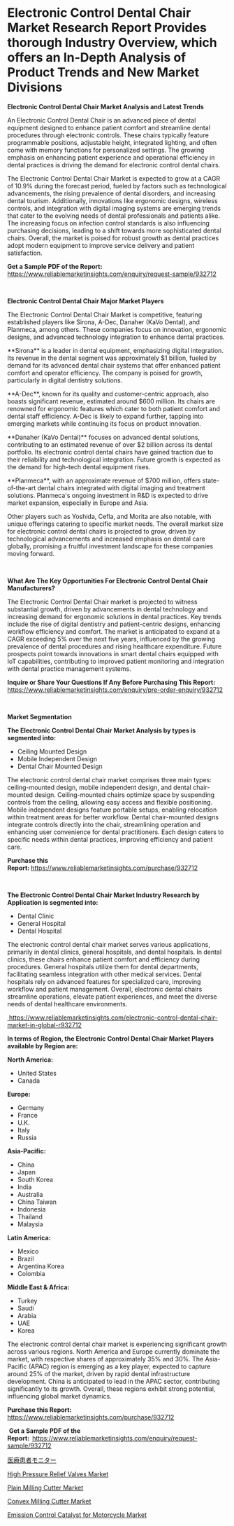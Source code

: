 <p><h1>Electronic Control Dental Chair Market Research Report Provides thorough Industry Overview, which offers an In-Depth Analysis of Product Trends and New Market Divisions</h1></p><p><strong>Electronic Control Dental Chair Market Analysis and Latest Trends</strong></p>
<p><p>An Electronic Control Dental Chair is an advanced piece of dental equipment designed to enhance patient comfort and streamline dental procedures through electronic controls. These chairs typically feature programmable positions, adjustable height, integrated lighting, and often come with memory functions for personalized settings. The growing emphasis on enhancing patient experience and operational efficiency in dental practices is driving the demand for electronic control dental chairs.</p><p>The Electronic Control Dental Chair Market is expected to grow at a CAGR of 10.9% during the forecast period, fueled by factors such as technological advancements, the rising prevalence of dental disorders, and increasing dental tourism. Additionally, innovations like ergonomic designs, wireless controls, and integration with digital imaging systems are emerging trends that cater to the evolving needs of dental professionals and patients alike. The increasing focus on infection control standards is also influencing purchasing decisions, leading to a shift towards more sophisticated dental chairs. Overall, the market is poised for robust growth as dental practices adopt modern equipment to improve service delivery and patient satisfaction.</p></p>
<p><strong>Get a Sample PDF of the Report:&nbsp;</strong> <a href="https://www.reliablemarketinsights.com/enquiry/request-sample/932712">https://www.reliablemarketinsights.com/enquiry/request-sample/932712</a></p>
<p>&nbsp;</p>
<p><strong>Electronic Control Dental Chair Major Market Players</strong></p>
<p><p>The Electronic Control Dental Chair Market is competitive, featuring established players like Sirona, A-Dec, Danaher (KaVo Dental), and Planmeca, among others. These companies focus on innovation, ergonomic designs, and advanced technology integration to enhance dental practices.</p><p>**Sirona** is a leader in dental equipment, emphasizing digital integration. Its revenue in the dental segment was approximately $1 billion, fueled by demand for its advanced dental chair systems that offer enhanced patient comfort and operator efficiency. The company is poised for growth, particularly in digital dentistry solutions.</p><p>**A-Dec**, known for its quality and customer-centric approach, also boasts significant revenue, estimated around $600 million. Its chairs are renowned for ergonomic features which cater to both patient comfort and dental staff efficiency. A-Dec is likely to expand further, tapping into emerging markets while continuing its focus on product innovation.</p><p>**Danaher (KaVo Dental)** focuses on advanced dental solutions, contributing to an estimated revenue of over $2 billion across its dental portfolio. Its electronic control dental chairs have gained traction due to their reliability and technological integration. Future growth is expected as the demand for high-tech dental equipment rises.</p><p>**Planmeca**, with an approximate revenue of $700 million, offers state-of-the-art dental chairs integrated with digital imaging and treatment solutions. Planmeca's ongoing investment in R&D is expected to drive market expansion, especially in Europe and Asia.</p><p>Other players such as Yoshida, Cefla, and Morita are also notable, with unique offerings catering to specific market needs. The overall market size for electronic control dental chairs is projected to grow, driven by technological advancements and increased emphasis on dental care globally, promising a fruitful investment landscape for these companies moving forward.</p></p>
<p>&nbsp;</p>
<p><strong>What Are The Key Opportunities For Electronic Control Dental Chair Manufacturers?</strong></p>
<p><p>The Electronic Control Dental Chair market is projected to witness substantial growth, driven by advancements in dental technology and increasing demand for ergonomic solutions in dental practices. Key trends include the rise of digital dentistry and patient-centric designs, enhancing workflow efficiency and comfort. The market is anticipated to expand at a CAGR exceeding 5% over the next five years, influenced by the growing prevalence of dental procedures and rising healthcare expenditure. Future prospects point towards innovations in smart dental chairs equipped with IoT capabilities, contributing to improved patient monitoring and integration with dental practice management systems.</p></p>
<p><strong>Inquire or Share Your Questions If Any Before Purchasing This Report:</strong> <a href="https://www.reliablemarketinsights.com/enquiry/pre-order-enquiry/932712">https://www.reliablemarketinsights.com/enquiry/pre-order-enquiry/932712</a></p>
<p>&nbsp;</p>
<p><strong>Market Segmentation</strong></p>
<p><strong>The Electronic Control Dental Chair Market Analysis by types is segmented into:</strong></p>
<p><ul><li>Ceiling Mounted Design</li><li>Mobile Independent Design</li><li>Dental Chair Mounted Design</li></ul></p>
<p><p>The electronic control dental chair market comprises three main types: ceiling-mounted design, mobile independent design, and dental chair-mounted design. Ceiling-mounted chairs optimize space by suspending controls from the ceiling, allowing easy access and flexible positioning. Mobile independent designs feature portable setups, enabling relocation within treatment areas for better workflow. Dental chair-mounted designs integrate controls directly into the chair, streamlining operation and enhancing user convenience for dental practitioners. Each design caters to specific needs within dental practices, improving efficiency and patient care.</p></p>
<p><strong>Purchase this Report:&nbsp;</strong><a href="https://www.reliablemarketinsights.com/purchase/932712">https://www.reliablemarketinsights.com/purchase/932712</a></p>
<p>&nbsp;</p>
<p><strong>The Electronic Control Dental Chair Market Industry Research by Application is segmented into:</strong></p>
<p><ul><li>Dental Clinic</li><li>General Hospital</li><li>Dental Hospital</li></ul></p>
<p><p>The electronic control dental chair market serves various applications, primarily in dental clinics, general hospitals, and dental hospitals. In dental clinics, these chairs enhance patient comfort and efficiency during procedures. General hospitals utilize them for dental departments, facilitating seamless integration with other medical services. Dental hospitals rely on advanced features for specialized care, improving workflow and patient management. Overall, electronic dental chairs streamline operations, elevate patient experiences, and meet the diverse needs of dental healthcare environments.</p></p>
<p><a href="https://www.reliablemarketinsights.com/electronic-control-dental-chair-market-in-global-r932712">&nbsp;https://www.reliablemarketinsights.com/electronic-control-dental-chair-market-in-global-r932712</a></p>
<p><strong>In terms of Region, the Electronic Control Dental Chair Market Players available by Region are:</strong></p>
<p>
    <p> <strong> North America: </strong>
        <ul>
            <li>United States</li>
            <li>Canada</li>
        </ul>
        </p> 
    <p> <strong> Europe: </strong>
        <ul>
            <li>Germany</li>
            <li>France</li>
            <li>U.K.</li>
            <li>Italy</li>
            <li>Russia</li>
        </ul>
        </p> 
    <p> <strong> Asia-Pacific: </strong>
        <ul>
            <li>China</li>
            <li>Japan</li>
            <li>South Korea</li>
            <li>India</li>
            <li>Australia</li>
            <li>China Taiwan</li>
            <li>Indonesia</li>
            <li>Thailand</li>
            <li>Malaysia</li>
        </ul>
        </p> 
    <p> <strong> Latin America: </strong>
        <ul>
            <li>Mexico</li>
            <li>Brazil</li>
            <li>Argentina Korea</li>
            <li>Colombia</li>
        </ul>
        </p> 
    <p> <strong> Middle East & Africa: </strong>
        <ul>
            <li>Turkey</li>
            <li>Saudi</li>
            <li>Arabia</li>
            <li>UAE</li>
            <li>Korea</li>
        </ul>
    </p>
    </p>
<p><p>The electronic control dental chair market is experiencing significant growth across various regions. North America and Europe currently dominate the market, with respective shares of approximately 35% and 30%. The Asia-Pacific (APAC) region is emerging as a key player, expected to capture around 25% of the market, driven by rapid dental infrastructure development. China is anticipated to lead in the APAC sector, contributing significantly to its growth. Overall, these regions exhibit strong potential, influencing global market dynamics.</p></p>
<p><strong>Purchase this Report: </strong><a href="https://www.reliablemarketinsights.com/purchase/932712">https://www.reliablemarketinsights.com/purchase/932712</a></p>
<p>&nbsp;<strong>Get a Sample PDF of the Report:&nbsp;&nbsp;</strong><a href="https://www.reliablemarketinsights.com/enquiry/request-sample/932712">https://www.reliablemarketinsights.com/enquiry/request-sample/932712</a></p>
<p><strong></strong></p>
<p><p><a href="https://medium.com/@rudysimonis2023/medical-patient-monitors-market-%E3%81%AE%E3%82%B0%E3%83%AD%E3%83%BC%E3%83%90%E3%83%AB%E5%B8%82%E5%A0%B4%E6%A6%82%E8%A6%81%E3%81%AF-%E4%B8%96%E7%95%8C%E3%81%8A%E3%82%88%E3%81%B3%E4%B8%BB%E8%A6%81%E5%B8%82%E5%A0%B4%E3%81%AB%E3%81%8A%E3%81%91%E3%82%8B%E6%A5%AD%E7%95%8C%E3%81%AB%E5%BD%B1%E9%9F%BF%E3%82%92%E4%B8%8E%E3%81%88%E3%82%8B%E4%B8%BB%E8%A6%81%E3%81%AA%E3%83%88%E3%83%AC%E3%83%B3%E3%83%89%E3%81%AB%E3%81%A4%E3%81%84%E3%81%A6-%E7%8B%AC%E8%87%AA%E3%81%AE%E8%A6%96%E7%82%B9%E3%82%92%E6%8F%90%E4%BE%9B%E3%81%97%E3%81%BE%E3%81%99-4bbeae2ae1c6">医療患者モニター</a></p><p><a href="https://medium.com/@jacobpayne74/the-global-high-pressure-relief-valves-market-identifies-drivers-restraints-opportunities-and-3250da21587c">High Pressure Relief Valves Market</a></p><p><a href="https://www.linkedin.com/pulse/strategic-roadmap-success-global-plain-milling-cutter-cd2se?trackingId=bWsR78RkRSWYU40u6qZpwg%3D%3D">Plain Milling Cutter Market</a></p><p><a href="https://www.linkedin.com/pulse/market-forecast-global-convex-milling-cutter-trends-impact-cq0ee?trackingId=yAQ%2F54xRRe6MfWtGeVdgQg%3D%3D">Convex Milling Cutter Market</a></p><p><a href="https://issuu.com/reportprime-2/docs/emission-control-catalyst-for-motor_918f7b7cd59c8f">Emission Control Catalyst for Motorcycle Market</a></p></p>